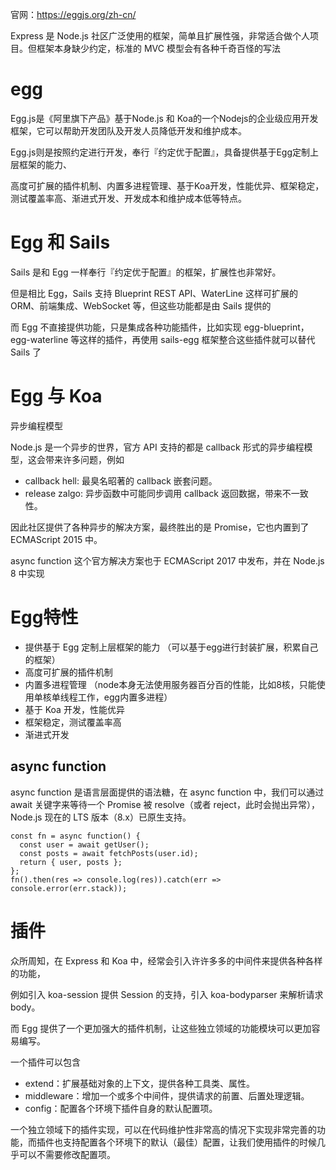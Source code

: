 
官网：https://eggjs.org/zh-cn/


Express 是 Node.js 社区广泛使用的框架，简单且扩展性强，非常适合做个人项目。但框架本身缺少约定，标准的 MVC 模型会有各种千奇百怪的写法

# egg

Egg.js是《阿里旗下产品》基于Node.js 和 Koa的一个Nodejs的企业级应用开发框架，它可以帮助开发团队及开发人员降低开发和维护成本。

Egg.js则是按照约定进行开发，奉行『约定优于配置』，具备提供基于Egg定制上层框架的能力、

高度可扩展的插件机制、内置多进程管理、基于Koa开发，性能优异、框架稳定，测试覆盖率高、渐进式开发、开发成本和维护成本低等特点。


# Egg 和  Sails

Sails 是和 Egg 一样奉行『约定优于配置』的框架，扩展性也非常好。

但是相比 Egg，Sails 支持 Blueprint REST API、WaterLine 这样可扩展的 ORM、前端集成、WebSocket 等，但这些功能都是由 Sails 提供的

而 Egg 不直接提供功能，只是集成各种功能插件，比如实现 egg-blueprint，egg-waterline 等这样的插件，再使用 sails-egg 框架整合这些插件就可以替代 Sails 了


# Egg 与 Koa

异步编程模型

Node.js 是一个异步的世界，官方 API 支持的都是 callback 形式的异步编程模型，这会带来许多问题，例如

- callback hell: 最臭名昭著的 callback 嵌套问题。
- release zalgo: 异步函数中可能同步调用 callback 返回数据，带来不一致性。

因此社区提供了各种异步的解决方案，最终胜出的是 Promise，它也内置到了 ECMAScript 2015 中。

async function 这个官方解决方案也于 ECMAScript 2017 中发布，并在 Node.js 8 中实现

 

# Egg特性

- 提供基于 Egg 定制上层框架的能力   （可以基于egg进行封装扩展，积累自己的框架）
- 高度可扩展的插件机制
- 内置多进程管理  （node本身无法使用服务器百分百的性能，比如8核，只能使用单核单线程工作，egg内置多进程）
- 基于 Koa 开发，性能优异
- 框架稳定，测试覆盖率高
- 渐进式开发





## async function

async function 是语言层面提供的语法糖，在 async function 中，我们可以通过 await 关键字来等待一个 Promise 被 resolve（或者 reject，此时会抛出异常）， Node.js 现在的 LTS 版本（8.x）已原生支持。


```
const fn = async function() {
  const user = await getUser();
  const posts = await fetchPosts(user.id);
  return { user, posts };
};
fn().then(res => console.log(res)).catch(err => console.error(err.stack));

```




# 插件

众所周知，在 Express 和 Koa 中，经常会引入许许多多的中间件来提供各种各样的功能，

例如引入 koa-session 提供 Session 的支持，引入 koa-bodyparser 来解析请求 body。

而 Egg 提供了一个更加强大的插件机制，让这些独立领域的功能模块可以更加容易编写。


一个插件可以包含

- extend：扩展基础对象的上下文，提供各种工具类、属性。
- middleware：增加一个或多个中间件，提供请求的前置、后置处理逻辑。
- config：配置各个环境下插件自身的默认配置项。

一个独立领域下的插件实现，可以在代码维护性非常高的情况下实现非常完善的功能，而插件也支持配置各个环境下的默认（最佳）配置，让我们使用插件的时候几乎可以不需要修改配置项。





